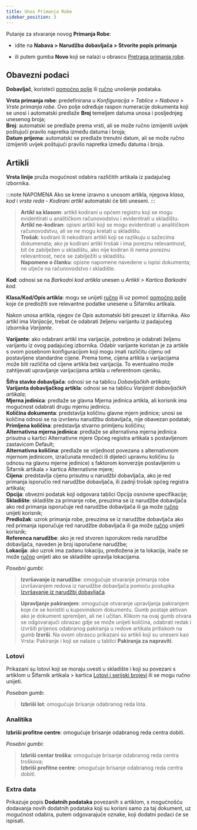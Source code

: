 ```yaml
---
title: Unos Primanja Robe
sidebar_position: 3
---
```


Putanje za stvaranje novog **Primanja Robe**:

- idite na **Nabava > Narudžba dobavljača > Stvorite popis primanja**  

- ili putem gumba **Novo** koji se nalazi u obrascu [Pretraga primanja robe](/docs/purchase/goods-reception/search-goods-reception).

## Obavezni podaci

**Dobavljač**, koristeći [pomoćno polje](/docs/guide/operations-with-data/manual-entry-or-help-and-data-selection) ili [ručno](/docs/guide/operations-with-data/manual-entry-or-help-and-data-selection) unošenje podataka.

**Vrsta primanja robe**: predefinirana u *Konfiguracija > Tablice > Nabava > Vrste primanja robe*. Ovo polje određuje raspon numeracije dokumenta koji se unosi i automatski predlaže **Broj** temeljem datuma unosa i posljednjeg unesenog broja;   
**Broj**: automatski se predlaže prema vrsti, ali se može ručno izmijeniti uvijek poštujući pravilo napretka između datuma i broja;   
**Datum prijema**: automatski se predlaže trenutni datum, ali se može ručno izmijeniti uvijek poštujući pravilo napretka između datuma i broja.

## Artikli

**Vrsta linije** pruža mogućnost odabira različitih artikala iz padajućeg izbornika.

:::note NAPOMENA 
Ako se krene izravno s unosom artikla, njegova *klasa*, *kod* i *vrsta reda* - *Kodirani artikl* automatski će biti uneseni.
:::
> **Artikl sa klasom**: artikli kodirani u općem registru koji se mogu evidentirati u analitičkom računovodstvu i evidentirati u skladištu.   
> **Artikl ne-kodiran**: opisni artikli koji se mogu evidentirati u analitičkom računovodstvu, ali se ne mogu kretati u skladištu.   
> **Trošak**: kodirani ili nekodirani artikli koji se razlikuju u sažecima dokumenata; ako je kodirani artikl trošak i ima poreznu relevantnost, bit će zabilježen u skladištu, ako nije kodiran ili nema poreznu relevantnost, neće se zabilježiti u skladištu.   
> **Napomene o članku**: opisne napomene navedene u ispisi dokumenta; ne utječe na računovodstvo i skladište.

**Kod**: odnosi se na *Barkodni kod artikla* unesen u *Artikli > Kartica Barkodni kod*.  

**Klasa/Kod/Opis artikla**: mogu se unijeti [ručno](/docs/guide/operations-with-data/manual-entry-or-help-and-data-selection) ili uz pomoć [pomoćno polje](/docs/guide/operations-with-data/manual-entry-or-help-and-data-selection) koje će predložiti sve relevantne podatke unesene u Šifarniku artikala.

Nakon unosa artikla, njegov će *Opis* automatski biti preuzet iz šifarnika. Ako artikl ima *Varijacije*, trebat će odabrati željenu varijantu iz padajućeg izbornika *Varijante*.

**Varijante**: ako odabrani artikl ima varijacije, potrebno je odabrati željenu varijantu iz ovog padajućeg izbornika. Odabir varijante koristan je za artikle s ovom posebnom konfiguracijom koji mogu imati različitu cijenu od postavljene standardne cijene. Prema tome, cijena artikla s varijacijama može biti različita od cijene artikla bez varijacija. To eventualno može zahtijevati upravljanje varijacijama artikla u referentnom cjeniku.

**Šifra stavke dobavljača**: odnosi se na tablicu *Dobavljačkih artikala*;     
**Varijanta dobavljačkog artikla**: odnosi se na tablicu *Varijanti dobavljačkih artikala*;      
**Mjerna jedinica**: predlaže se glavna Mjerna jedinica artikla, ali korisnik ima mogućnost odabrati drugu mjernu jedinicu.   
**Količina dokumenta**: predstavlja količinu glavne mjern jedinice;   unosi se količina odnosi se na izvršenu narudžbu dobavljača, nije obavezan podatak;     
**Primljena količina**: predstavlja stvarno primljenu količinu;     
**Alternativna mjerna jedinica**: predlaže se alternativna mjerna jedinica prisutna u kartici Alternativne mjere Općeg registra artikala s postavljenom zastavicom Default;   
**Alternativna količina**: predlaže se vrijednost povezana s alternativnom mjernom jedinicom, izračunata množeći ili dijeleći upravnu količinu (u odnosu na glavnu mjerne jedinice) s faktorom konverzije postavljenim u Šifarnik artikala > kartica Alternativne mjere;   
**Cijena**: predstavlja cijenu prisutnu u narudžbi dobavljača, ako je red primanja isporučio red narudžbe dobavljača, ili zadnji trošak općeg registra artikala;   
**Opcija**: obvezni podatak koji odgovara tablici Opcija osnovne specifikacije;   
**Skladište**: skladište za primanje robe, preuzima se iz narudžbe dobavljača ako red primanja isporučuje red narudžbe dobavljača ili ga može [ručno](/docs/guide/operations-with-data/manual-entry-or-help-and-data-selection) unijeti korisnik;   
**Predložak**: uzrok primanja robe, preuzima se iz narudžbe dobavljača ako red primanja isporučuje red narudžbe dobavljača ili ga može [ručno](/docs/guide/operations-with-data/manual-entry-or-help-and-data-selection) unijeti korisnik;   
**Referenca narudžbe**: ako je red stvoren isporukom reda narudžbe dobavljača, naveden je broj isporučene narudžbe;     
**Lokacija**: ako uzrok ima zadanu lokaciju, predložena je ta lokacija, inače se može [ručno](/docs/guide/operations-with-data/manual-entry-or-help-and-data-selection) unijeti ako se skladište upravlja lokacijama.

*Posebni gumbi*:

> **Izvršavanje iz narudžbe**: omogućuje stvaranje primanja robe izvršavanjem redova iz narudžbe dobavljača pomoću postupka [Izvršavanje iz narudžbi dobavljača](/docs/purchase/purchase-delivery-note/insert-purchase-delivery-note/header-procedures/execution-from-purchase-order).

> **Upravljanje pakiranjem**: omogućuje otvaranje upravljanja pakiranjem koje će se koristiti u kupovinskom dokumentu. Gumb postaje aktivan ako je dokument spremljen, ali ne i učitan. Klikom na ovaj gumb otvara se odgovarajući obrazac gdje se može unijeti količina, odabrati redak i izvršiti prijenos odabranog pakiranja u redove artikala pritiskom na gumb **Izvrši**. Na ovom obrascu prikazani su artikli koji su uneseni kao Vrsta: Pakiranje i koji se nalaze u tablici **Pakiranja za napraviti**.

### Lotovi

Prikazani su lotovi koji se moraju uvesti u skladište i koji su povezani s artiklom u Šifarnik artikala > kartica [Lotovi i serijski brojevi](/docs/erp-home/registers/items/create-new-items/item-registry/lots-and-serial-number) ili se mogu ručno unijeti.

*Poseban gumb*:

> **Izbriši lot**: omogućuje brisanje odabranog reda lota.

### Analitika

**Izbriši profitne centre**: omogućuje brisanje odabranog reda centra dobiti.

*Posebni gumbi*:

> **Izbriši centar troška**: omogućuje brisanje odabranog reda centra troškova;   
> **Izbriši profitne centre**: omogućuje brisanje odabranog reda centra dobiti.


### Extra data

Prikazuje popis **Dodatnih podataka** povezanih s artiklom, s mogućnošću dodavanja novih dodatnih podataka koji su korisni samo za taj dokument, uz mogućnost odabira, putem odgovarajuće oznake, koji dodatni podaci će se ispisati.